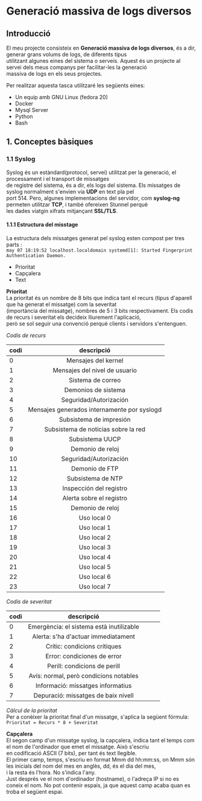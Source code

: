 # Generació massiva de logs diversos 

## Introducció 

El meu projecte consisteix en **Generació massiva de logs diversos**, és a dir, generar grans volums de logs, de diferents tipus  
utilitzant algunes eines del sistema o serveis. Aquest és un projecte al servei dels meus companys per facilitar-les la generació  
massiva de logs en els seus projectes.  

Per realitzar aquesta tasca utilitzaré les següents eines:  

* Un equip amb GNU Linux (fedora 20)
* Docker 
* Mysql Server
* Python  
* Bash

## 1. Conceptes bàsiques 

### 1.1 Syslog  

Syslog és un estàndard(protocol, servei) utilitzat per la generació, el processament i el transport de missatges  
de registre del sistema, és a dir, els logs del sistema. Els missatges de syslog normalment s'envien via **UDP** en text pla pel  
port 514. Pero, algunes implementacions del servidor, com **syslog-ng** permeten utilitzar **TCP**, i també ofereixen Stunnel perquè  
les dades viatgin xifrats mitjançant **SSL/TLS**.  

#### 1.1.1 Estructura del misstage   
La estructura dels missatges generat pel syslog esten compost per tres parts :  
`may 07 18:19:52 localhost.localdomain systemd[1]: Started Fingerprint Authentication Daemon.`  

* Prioritat
* Capçalera  
* Text  

**Prioritat**  
La prioritat és un nombre de 8 bits que indica tant el recurs (tipus d'aparell que ha generat el missatge) com la severitat  
(importància del missatge), nombres de 5 i 3 bits respectivament. Els codis de recurs i severitat els decideix lliurement l'aplicació,  
però se sol seguir una convenció perquè clients i servidors s'entenguen.  

*Codis de recurs*  

| codi  | descripció                         |  
|----|:-------------------------------------------:|  
| 0  | Mensajes del kernel                         | 
| 1  | Mensajes del nivel de usuario               |  
| 2  | Sistema de correo                           |  
| 3  | Demonios de sistema                         |  
| 4  | Seguridad/Autorización                      |  
| 5  | Mensajes generados internamente por syslogd |  
| 6  | Subsistema de impresión                     |  
| 7  | Subsistema de noticias sobre la red         |  
| 8  | Subsistema UUCP                             |  
| 9  | Demonio de reloj                            |  
| 10 | Seguridad/Autorización                      |  
| 11 | Demonio de FTP                              |  
| 12 | Subsistema de NTP                           |  
| 13 | Inspección del registro                     |  
| 14 | Alerta sobre el registro                    |  
| 15 | Demonio de reloj                            |  
| 16 | Uso local 0                                 |  
| 17 | Uso local 1                                 |  
| 18 | Uso local 2                                 |  
| 19 | Uso local 3                                 |  
| 20 | Uso local 4                                 |  
| 21 | Uso local 5                                 |  
| 22 | Uso local 6                                 |  
| 23 | Uso local 7                                 |  

*Codis de severitat* 

| codi | descripció                            |   |   |   |  
|---|:----------------------------------------:|---|---|---|  
| 0 | Emergència: el sistema està inutilizable |   |   |   |  
| 1 | Alerta: s'ha d'actuar immediatament      |   |   |   |  
| 2 | Crític: condicions crítiques             |   |   |   |  
| 3 | Error: condiciones de error              |   |   |   |  
| 4 | Perill: condicions de perill             |   |   |   |  
| 5 | Avís: normal, però condicions notables   |   |   |   |  
| 6 | Informació: missatges informatius        |   |   |   |  
| 7 | Depuració: missatges de baix nivell      |   |   |   |  

*Càlcul de la prioritat*  
Per a conèixer la prioritat final d'un missatge, s'aplica la següent fórmula:  
`Prioritat = Recurs * 8 + Severitat`  
 
**Capçalera**  
El segon camp d'un missatge syslog, la capçalera, indica tant el temps com el nom de l'ordinador que emet el missatge. Això s'escriu  
en codificació ASCII (7 bits), per tant és text llegible.  
El primer camp, temps, s'escriu en format Mmm dd hh:mm:ss, on Mmm són les inicials del nom del mes en anglès, dd, és el dia del mes,  
i la resta és l'hora. No s'indica l'any.  
Just després ve el nom d'ordinador (hostname), o l'adreça IP si no es coneix el nom. No pot contenir espais, ja que aquest camp acaba quan es troba el següent espai.





